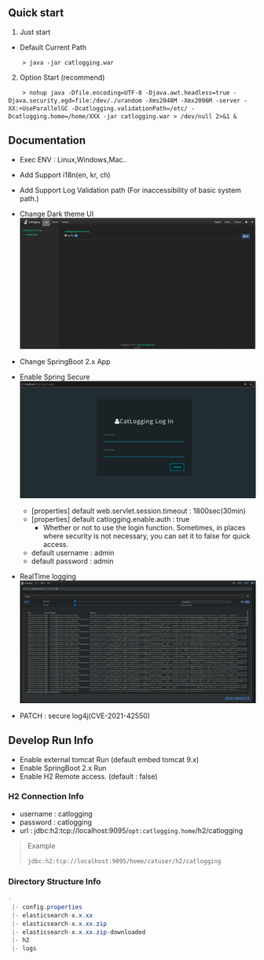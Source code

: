 ## Quick start
1. Just start
- Default Current Path

```
    > java -jar catlogging.war
```

2. Option Start (recommend)
```
    > nohup java -Dfile.encoding=UTF-8 -Djava.awt.headless=true -Djava.security.egd=file:/dev/./urandom -Xms2048M -Xmx2096M -server -XX:+UseParallelGC -Dcatlogging.validationPath=/etc/ -Dcatlogging.home=/home/XXX -jar catlogging.war > /dev/null 2>&1 &
``` 

## Documentation

- Exec ENV : Linux,Windows,Mac..
- Add Support i18n(en, kr, ch)
- Add Support Log Validation path (For inaccessibility of basic system path.)
- Change Dark theme UI
![login-sample](image/Dashboard-Sample.png)
- Change SpringBoot 2.x App
- Enable Spring Secure
![login-sample](image/Login-Sample.png)
    - [properties] default web.servlet.session.timeout : 1800sec(30min) 
    - [properties] default catlogging.enable.auth : true
        - Whether or not to use the login function.
        Sometimes, in places where security is not necessary, you can set it to false for quick access. 
    - default username : admin
    - default password : admin  
- RealTime logging
![login-sample](image/logging-Sample.png)
   
- PATCH : secure log4j(CVE-2021-42550)

## Develop Run Info

- Enable external tomcat Run (default embed tomcat 9.x)
- Enable SpringBoot 2.x Run
- Enable H2 Remote access. (default : false)

### H2 Connection Info 
- username : catlogging
- password : catlogging 
- url : jdbc:h2:tcp://localhost:9095/`opt:catlogging.home`/h2/catlogging
> Example
> ```bash
> jdbc:h2:tcp://localhost:9095/home/catuser/h2/catlogging
> ```

### Directory Structure Info
```java
-
 |- config.properties
 |- elasticsearch-x.x.xx
 |- elasticsearch-x.x.xx.zip
 |- elasticsearch-x.x.xx.zip-downloaded
 |- h2
 |- logs

```